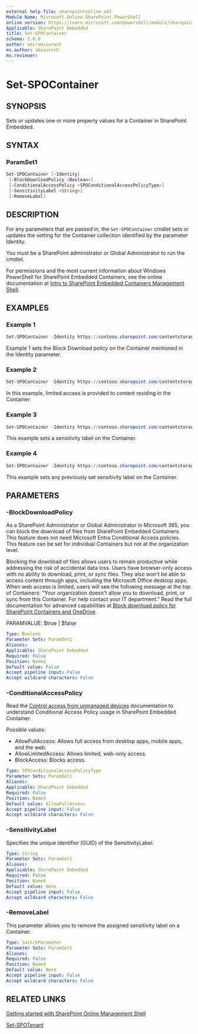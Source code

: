 ```yaml
---
external help file: sharepointonline.xml
Module Name: Microsoft.Online.SharePoint.PowerShell
online version: https://learn.microsoft.com/powershell/module/sharepoint-online/set-SPOContainer
Applicable: SharePoint Embedded
title: Set-SPOContainer
schema: 2.0.0
author: abiramisuresh
ms.author: abisuresh
ms.reviewer:
---
```


# Set-SPOContainer

## SYNOPSIS

Sets or updates one or more property values for a Container in SharePoint Embedded.

## SYNTAX

### ParamSet1

```powershell
Set-SPOContainer [-Identity] 
 [-BlockDownloadPolicy <Boolean>]
 [-ConditionalAccessPolicy <SPOConditionalAccessPolicyType>]
 [-SensitivityLabel <String>] 
 [-RemoveLabel]
```

## DESCRIPTION

For any parameters that are passed in, the `Set-SPOContainer` cmdlet sets or updates the setting for the Container collection identified by the parameter Identity.

You must be a SharePoint administrator or Global Administrator to run the cmdlet.

For permissions and the most current information about Windows PowerShell for SharePoint Embedded Containers, see the online documentation at [Intro to SharePoint Embedded Containers Management Shell](/powershell/sharepoint/sharepoint-online/introduction-sharepoint-online-management-shell?view=sharepoint-ps).

## EXAMPLES

### Example 1

```powershell
Set-SPOContainer -Identity https://contoso.sharepoint.com/contentstorage/CSP_33a63968-abae-49a3-a255-f83d0ab2260a/ -BlockDownloadPolicy $true
```

Example 1 sets the Block Download policy on the Container mentioned in the Identity parameter. 

### Example 2

```powershell
Set-SPOContainer -Identity https://contoso.sharepoint.com/contentstorage/CSP_33a63968-abae-49a3-a255-f83d0ab2260a/ -ConditionalAccessPolicy AllowLimitedAccess 
```

In this example, limited access is provided to content residing in the Container.

### Example 3

```powershell
Set-SPOContainer -Identity https://contoso.sharepoint.com/contentstorage/CSP_33a63968-abae-49a3-a255-f83d0ab2260a/ -SensitivityLabel ab310e93-9f19-43f2-bc19-bf3386dc0956
```
This example sets a sensitivity label on the Container.

### Example 4
```powershell
Set-SPOContainer -Identity https://contoso.sharepoint.com/contentstorage/CSP_33a63968-abae-49a3-a255-f83d0ab2260a/ -RemoveLabel
```
This example sets any previously set sensitivity label on the Container.

## PARAMETERS

### -BlockDownloadPolicy
As a SharePoint Administrator or Global Administrator in Microsoft 365, you can block the download of files from SharePoint Embedded Containers. This feature does not need Microsoft Entra Conditional Access policies. This feature can be set for individual Containers but not at the organization level.

Blocking the download of files allows users to remain productive while addressing the risk of accidental data loss. Users have browser-only access with no ability to download, print, or sync files. They also won't be able to access content through apps, including the Microsoft Office desktop apps. When web access is limited, users will see the following message at the top of Containers: "Your organization doesn't allow you to download, print, or sync from this Container. For help contact your IT department." Read the full documentation for advanced capabilities at [Block download policy for SharePoint Containers and OneDrive](/sharepoint/block-download-from-Containers).

PARAMVALUE: $true | $false

```yaml
Type: Boolean
Parameter Sets: ParamSet1
Aliases:
Applicable: SharePoint Embedded
Required: False
Position: Named
Default value: False
Accept pipeline input: False
Accept wildcard characters: False
```

### -ConditionalAccessPolicy
Read the [Control access from unmanaged devices](/sharepoint/control-access-from-unmanaged-devices) documentation to understand Conditional Access Policy usage in SharePoint Embedded Container.

Possible values:
- AllowFullAccess: Allows full access from desktop apps, mobile apps, and the web.
- AllowLimitedAccess: Allows limited, web-only access.
- BlockAccess: Blocks access.

```yaml
Type: SPOConditionalAccessPolicyType
Parameter Sets: ParamSet1
Aliases:
Applicable: SharePoint Embedded
Required: False
Position: Named
Default value: AllowFullAccess
Accept pipeline input: False
Accept wildcard characters: False
```

### -SensitivityLabel
Specifies the unique identifier (GUID) of the SensitivityLabel.

```yaml
Type: String
Parameter Sets: ParamSet1
Aliases:
Applicable: SharePoint Embedded
Required: False
Position: Named
Default value: None
Accept pipeline input: False
Accept wildcard characters: False
```

### -RemoveLabel
This parameter allows you to remove the assigned sensitivity label on a Container.

```yaml
Type: SwitchParameter
Parameter Sets: ParamSet5
Aliases:
Required: False
Position: Named
Default value: None
Accept pipeline input: False
Accept wildcard characters: False
```

## RELATED LINKS

[Getting started with SharePoint Online Management Shell](/powershell/sharepoint/sharepoint-online/connect-sharepoint-online?view=sharepoint-ps)

[Set-SPOTenant](set-spotenant.md)